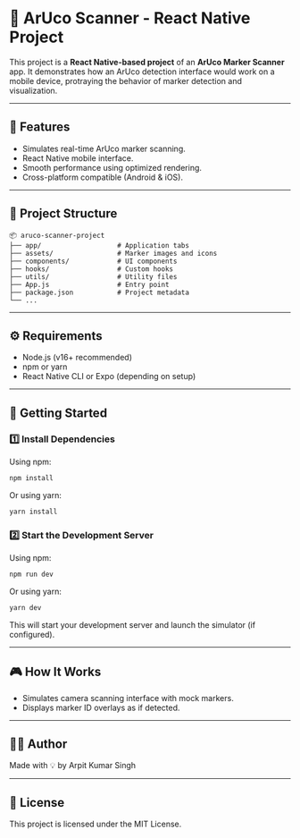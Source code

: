 # 📱 ArUco Scanner - React Native Project

This project is a **React Native-based project** of an **ArUco Marker Scanner** app. It demonstrates how an ArUco detection interface would work on a mobile device, protraying the behavior of marker detection and visualization.

---

## 🚀 Features

- Simulates real-time ArUco marker scanning.
- React Native mobile interface.
- Smooth performance using optimized rendering.
- Cross-platform compatible (Android & iOS).

---

## 📁 Project Structure

```
📦 aruco-scanner-project
├── app/                   # Application tabs
├── assets/                # Marker images and icons
├── components/            # UI components
├── hooks/                 # Custom hooks
├── utils/                 # Utility files
├── App.js                 # Entry point
├── package.json           # Project metadata
└── ...
```

---

## ⚙️ Requirements

- Node.js (v16+ recommended)
- npm or yarn
- React Native CLI or Expo (depending on setup)

---

## 🧪 Getting Started

### 1️⃣ Install Dependencies

Using npm:

```bash
npm install
```

Or using yarn:

```bash
yarn install
```

### 2️⃣ Start the Development Server

Using npm:

```bash
npm run dev
```

Or using yarn:

```bash
yarn dev
```

This will start your development server and launch the simulator (if configured).

---

## 🎮 How It Works

- Simulates camera scanning interface with mock markers.
- Displays marker ID overlays as if detected.

---

## 🧑‍💻 Author

Made with 💡 by Arpit Kumar Singh

---

## 📜 License

This project is licensed under the MIT License.

